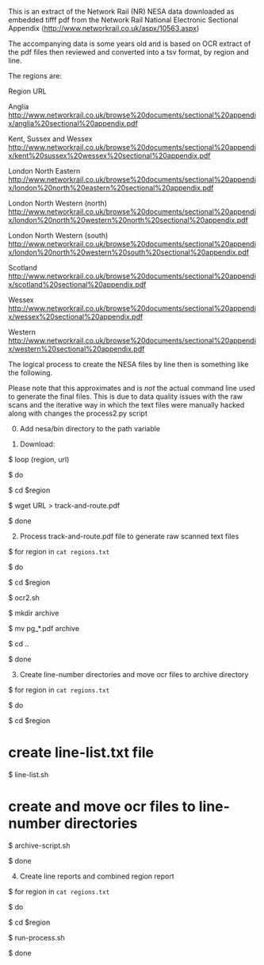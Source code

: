 This is an extract of the Network Rail (NR) NESA data downloaded as embedded tifff pdf from the Network Rail National Electronic Sectional Appendix (http://www.networkrail.co.uk/aspx/10563.aspx)

The accompanying data is some years old and is based on OCR extract of the pdf files then reviewed and converted into a tsv format, by region and line.

The regions are:

Region				URL

Anglia				http://www.networkrail.co.uk/browse%20documents/sectional%20appendix/anglia%20sectional%20appendix.pdf

Kent, Sussex and Wessex		http://www.networkrail.co.uk/browse%20documents/sectional%20appendix/kent%20sussex%20wessex%20sectional%20appendix.pdf

London North Eastern 		http://www.networkrail.co.uk/browse%20documents/sectional%20appendix/london%20north%20eastern%20sectional%20appendix.pdf

London North Western (north)	http://www.networkrail.co.uk/browse%20documents/sectional%20appendix/london%20north%20western%20north%20sectional%20appendix.pdf

London North Western (south)	http://www.networkrail.co.uk/browse%20documents/sectional%20appendix/london%20north%20western%20south%20sectional%20appendix.pdf

Scotland     	     		http://www.networkrail.co.uk/browse%20documents/sectional%20appendix/scotland%20sectional%20appendix.pdf

Wessex				http://www.networkrail.co.uk/browse%20documents/sectional%20appendix/wessex%20sectional%20appendix.pdf

Western				http://www.networkrail.co.uk/browse%20documents/sectional%20appendix/western%20sectional%20appendix.pdf

The logical process to create the NESA files by line then is something like the following.

Please note that this approximates and is *not* the actual command line used to generate the final files. This is due to data quality issues with the raw scans and the iterative way in which the text files were manually hacked along with changes the process2.py script

0) Add nesa/bin directory to the path variable

1) Download:

$ loop (region, url) 

$ do

$   cd $region

$   wget URL > track-and-route.pdf

$ done


2) Process track-and-route.pdf file to generate raw scanned text files

$ for region in `cat regions.txt`

$ do

$   cd $region

$   ocr2.sh

$   mkdir archive

$   mv pg_*.pdf archive

$   cd ..

$ done


3) Create line-number directories and move ocr files to archive directory

$ for region in `cat regions.txt`

$ do

$   cd $region

#   create line-list.txt file

$   line-list.sh

#   create and move ocr files to line-number directories

$   archive-script.sh

$ done



4) Create line reports and combined region report

$ for region in `cat regions.txt`

$ do

$   cd $region

$   run-process.sh

$ done
